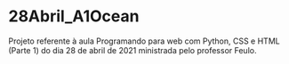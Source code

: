 # 28Abril_A1Ocean
Projeto referente à aula Programando para web com Python, CSS e HTML (Parte 1)
do dia 28 de abril de 2021 ministrada pelo professor Feulo.
